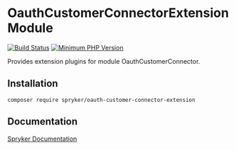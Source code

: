 # OauthCustomerConnectorExtension Module
[![Build Status](https://travis-ci.org/spryker/oauth-customer-connector-extension.svg)](https://travis-ci.org/spryker/oauth-customer-connector-extension)
[![Minimum PHP Version](https://img.shields.io/badge/php-%3E%3D%207.3-8892BF.svg)](https://php.net/)

Provides extension plugins for module OauthCustomerConnector.

## Installation

```
composer require spryker/oauth-customer-connector-extension
```

## Documentation

[Spryker Documentation](https://academy.spryker.com/developing_with_spryker/module_guide/modules.html)
